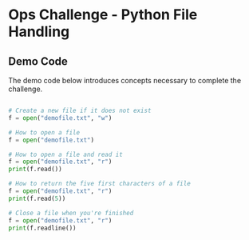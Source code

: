 # Ops Challenge - Python File Handling

## Demo Code

The demo code below introduces concepts necessary to complete the challenge. 

```python

# Create a new file if it does not exist
f = open("demofile.txt", "w")

# How to open a file
f = open("demofile.txt")

# How to open a file and read it
f = open("demofile.txt", "r")
print(f.read())

# How to return the five first characters of a file
f = open("demofile.txt", "r")
print(f.read(5))

# Close a file when you're finished
f = open("demofile.txt", "r")
print(f.readline())

```
